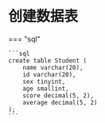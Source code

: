 # 创建数据表

=== "sql"

    ```sql
    create table Student (
        name varchar(20),
        id varchar(20),
        sex tinyint,
        age smallint,
        score decimal(5, 2),
        average decimal(5, 2)
    );
    ```